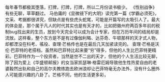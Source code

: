 每年春节都极其堕落，打牌，打牌，打牌，所以二月份读书极少。
《性别战争》有些无聊，草草翻过。
马伯庸的《显微镜下的大明》读完第一篇《学霸必须死》，文采、考据都很讲究，但缺点是有些虎头蛇尾，可能是开篇写的太吸引人了。最大的体会是，那个属于凡人的时代其实也是有天才的，比如把徽州府两百多年前的税制bug找出来的生员，放到今天完全可以成为会计专家，但在万历年间的结局却是流放。这样看，整个东方是不是有过像伽利略、达芬奇、牛顿那样的天才式人物，却都湮没在科考、徭役、查理·芒格传也是在最后几天加紧读完的。
查理·芒格是沃伦·巴菲特的老搭档，虽然和巴菲特比起来要“穷”得多，但他的人生比巴菲特更精彩。巴菲特作为一个投资者，当然是世不二出的天才，但他的个人生活比较无聊，除了因为爱上《华盛顿邮报》的女当家凯瑟琳·格雷厄姆导致他生性热爱自由的老婆毅然出轨和自己的高尔夫教练跑去欧洲浪却让巴菲特毫无办法外，没有什么圈外人可能感兴趣的八卦了。芒格不同，他的生活更多彩，
<!--stackedit_data:
eyJoaXN0b3J5IjpbMTg4MzI4NTk5OSwxMjEzNTU1MzQ2XX0=
-->